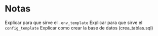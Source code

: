 # Notas

Explicar para que sirve el `.env_template`
Explicar para que sirve el `config_template`
Explicar como crear la base de datos (crea_tablas.sql)